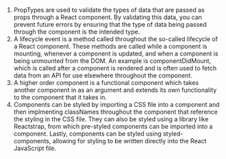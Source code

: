 1. PropTypes are used to validate the types of data that are passed as props through a React component. By validating this data, you can prevent future errors by ensuring that the type of data being passed through the component is the intended type.
2. A lifecycle event is a method called throughout the so-called lifecycle of a React component. These methods are called while a component is mounting, whenever a component is updated, and when a component is being unmounted from the DOM. An example is componentDidMount, which is called after a component is rendered and is often used to fetch data from an API for use elsewhere throughout the component.
3. A higher order component is a functional component which takes another component in as an argument and extends its own functionality to the component that it takes in.
4. Components can be styled by importing a CSS file into a component and then implmenting classNames throughout the component that reference the styling in the CSS file. They can also be styled using a library like Reactstrap, from  which pre-styled components can be imported into a component. Lastly, components can be styled using styled-components, allowing for styling to be written directly into the React JavaScript file. 